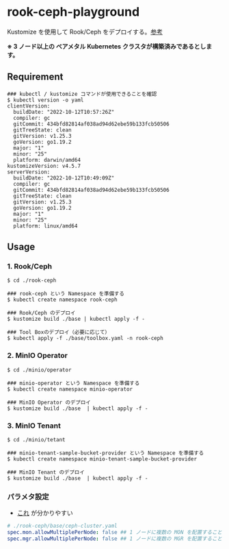 # rook-ceph-playground

Kustomize を使用して Rook/Ceph をデプロイする。[参考](https://rook.io/docs/rook/latest/Getting-Started/quickstart/#deploy-the-rook-operator)

**※ 3 ノード以上の ベアメタル Kubernetes クラスタが構築済みであるとします。**

## Requirement

```shell
### kubectl / kustomize コマンドが使用できることを確認
$ kubectl version -o yaml
clientVersion:
  buildDate: "2022-10-12T10:57:26Z"
  compiler: gc
  gitCommit: 434bfd82814af038ad94d62ebe59b133fcb50506
  gitTreeState: clean
  gitVersion: v1.25.3
  goVersion: go1.19.2
  major: "1"
  minor: "25"
  platform: darwin/amd64
kustomizeVersion: v4.5.7
serverVersion:
  buildDate: "2022-10-12T10:49:09Z"
  compiler: gc
  gitCommit: 434bfd82814af038ad94d62ebe59b133fcb50506
  gitTreeState: clean
  gitVersion: v1.25.3
  goVersion: go1.19.2
  major: "1"
  minor: "25"
  platform: linux/amd64
```

## Usage

### 1. Rook/Ceph

```shell
$ cd ./rook-ceph

### rook-ceph という Namespace を準備する
$ kubectl create namespace rook-ceph

### Rook/Ceph のデプロイ
$ kustomize build ./base | kubectl apply -f -

### Tool Boxのデプロイ（必要に応じて）
$ kubectl apply -f ./base/toolbox.yaml -n rook-ceph
```

### 2. MinIO Operator

```shell
$ cd ./minio/operator

### minio-operator という Namespace を準備する
$ kubectl create namespace minio-operator

### MinIO Operator のデプロイ
$ kustomize build ./base  | kubectl apply -f -
```

### 3. MinIO Tenant

```shell
$ cd ./minio/tetant

### minio-tenant-sample-bucket-provider という Namespace を準備する
$ kubectl create namespace minio-tenant-sample-bucket-provider

### MinIO Tenant のデプロイ
$ kustomize build ./base  | kubectl apply -f -
```

### パラメタ設定

- [これ](https://techstep.hatenablog.com/entry/2020/02/02/134702) が分かりやすい

```yaml
# ./rook-ceph/base/ceph-cluster.yaml
spec.mon.allowMultiplePerNode: false ## 1 ノードに複数の MON を配置することを許可するかどうか
spec.mgr.allowMultiplePerNode: false ## 1 ノードに複数の MGR を配置することを許可するかどうか
```
